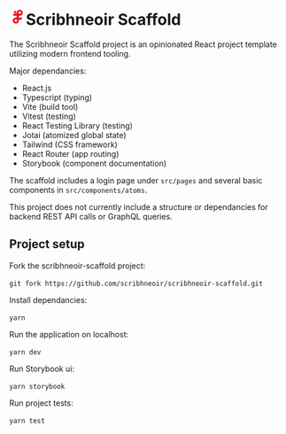 # <img src="./src/assets/scribhneoir.png" alt="logo" width="30"/>Scribhneoir Scaffold

The Scribhneoir Scaffold project is an opinionated React project template
utilizing modern frontend tooling.

Major dependancies:

- React.js
- Typescript (typing)
- Vite (build tool)
- Vitest (testing)
- React Testing Library (testing)
- Jotai (atomized global state)
- Tailwind (CSS framework)
- React Router (app routing)
- Storybook (component documentation)

The scaffold includes a login page under `src/pages` and several basic
components in `src/components/atoms`.

This project does not currently include a structure or dependancies for backend
REST API calls or GraphQL queries.

## Project setup

Fork the scribhneoir-scaffold project:

`git fork https://github.com/scribhneoir/scribhneoir-scaffold.git`

Install dependancies:

`yarn`

Run the application on localhost:

`yarn dev`

Run Storybook ui:

`yarn storybook`

Run project tests:

`yarn test`
